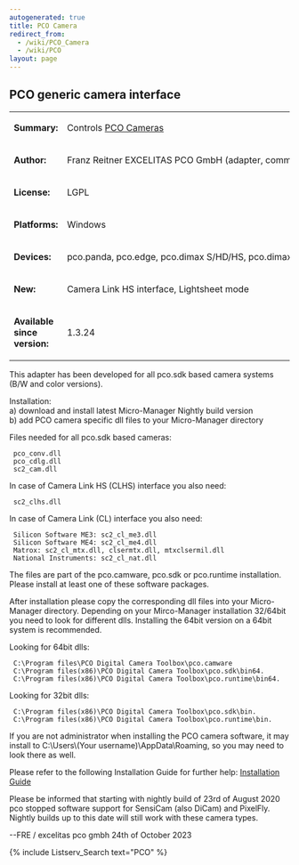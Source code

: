 ```yaml
---
autogenerated: true
title: PCO Camera
redirect_from:
  - /wiki/PCO_Camera
  - /wiki/PCO
layout: page
---
```


## PCO generic camera interface

<table>
<tr>
<td markdown="1">

**Summary:**

</td>
<td markdown="1">

Controls [PCO Cameras](https://www.excelitas.com/product-category/cameras/)

</td>
</tr>
<tr>
<td markdown="1">

**Author:**

</td>
<td markdown="1">

Franz Reitner EXCELITAS PCO GmbH (adapter, comments)

</td>
</tr>
<tr>
<td markdown="1">

**License:**

</td>
<td markdown="1">

LGPL

</td>
</tr>
<tr>
<td markdown="1">

**Platforms:**

</td>
<td markdown="1">

Windows

</td>
</tr>
<tr>
<td markdown="1">

**Devices:**

</td>
<td markdown="1">

pco.panda, pco.edge, pco.dimax S/HD/HS, pco.dimax cs, pco.ultraviolet, pco.pixelfly usb, pco.flim, pco.1200/1300/1400/1600/2000/4000

</td>
</tr>
<tr>
<td markdown="1">

**New:**

</td>
<td markdown="1">

Camera Link HS interface, Lightsheet mode

</td>
</tr>
<tr>
<td markdown="1">

**Available since version:**

</td>
<td markdown="1">

1.3.24

</td>
</tr>
</table>

This adapter has been developed for all pco.sdk based camera systems
(B/W and color versions).

Installation:  
a) download and install latest Micro-Manager Nightly build version  
b) add PCO camera specific dll files to your Micro-Manager directory  


Files needed for all pco.sdk based cameras:

```
 pco_conv.dll
 pco_cdlg.dll
 sc2_cam.dll
```

In case of Camera Link HS (CLHS) interface you also need:

```
 sc2_clhs.dll
```

In case of Camera Link (CL) interface you also need:

```
 Silicon Software ME3: sc2_cl_me3.dll
 Silicon Software ME4: sc2_cl_me4.dll
 Matrox: sc2_cl_mtx.dll, clsermtx.dll, mtxclsermil.dll
 National Instruments: sc2_cl_nat.dll
```

The files are part of the pco.camware, pco.sdk or pco.runtime
installation. Please install at least one of these software packages.

After installation please copy the corresponding dll files into your
Micro-Manager directory. Depending on your Mirco-Manager installation
32/64bit you need to look for different dlls. Installing the 64bit
version on a 64bit system is recommended.

Looking for 64bit dlls:

```
 C:\Program files\PCO Digital Camera Toolbox\pco.camware
 C:\Program files(x86)\PCO Digital Camera Toolbox\pco.sdk\bin64.
 C:\Program files(x86)\PCO Digital Camera Toolbox\pco.runtime\bin64.
```

Looking for 32bit dlls:

```
 C:\Program files(x86)\PCO Digital Camera Toolbox\pco.sdk\bin.
 C:\Program files(x86)\PCO Digital Camera Toolbox\pco.runtime\bin.
```

If you are not administrator when installing the PCO camera software, it
may install to C:\\Users\\(Your username)\\AppData\\Roaming, so you may
need to look there as well.


Please refer to the following Installation Guide for further help:
[Installation Guide]([(https://www.excelitas.com/de/de/file-download/download/public/101691?filename=pco_micromanager_Manual.pdf)])

Please be informed that starting with nightly build of 23rd of August
2020 pco stopped software support for SensiCam (also DiCam) and
PixelFly. Nightly builds up to this date will still work with these
camera types.

--FRE / excelitas pco gmbh 24th of October 2023

{% include Listserv_Search text="PCO" %}

